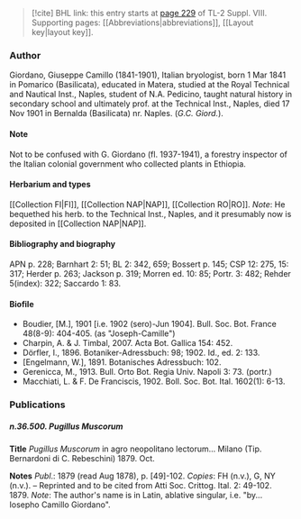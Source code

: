 > [!cite] BHL link: this entry starts at [page 229](https://www.biodiversitylibrary.org/item/103832#page/241/mode/1up) of TL-2 Suppl. VIII.
> Supporting pages: [[Abbreviations|abbreviations]], [[Layout key|layout key]].

### Author

Giordano, Giuseppe Camillo (1841-1901), Italian bryologist, born 1 Mar 1841 in Pomarico (Basilicata), educated in Matera, studied at the Royal Technical and Nautical Inst., Naples, student of N.A. Pedicino, taught natural history in secondary school and ultimately prof. at the Technical Inst., Naples, died 17 Nov 1901 in Bernalda (Basilicata) nr. Naples. (*G.C. Giord.*).

#### Note

Not to be confused with G. Giordano (fl. 1937-1941), a forestry inspector of the Italian colonial government who collected plants in Ethiopia.

#### Herbarium and types

[[Collection FI|FI]], [[Collection NAP|NAP]], [[Collection RO|RO]]. *Note*: He bequethed his herb. to the Technical Inst., Naples, and it presumably now is deposited in [[Collection NAP|NAP]].

#### Bibliography and biography

APN p. 228; Barnhart 2: 51; BL 2: 342, 659; Bossert p. 145; CSP 12: 275, 15: 317; Herder p. 263; Jackson p. 319; Morren ed. 10: 85; Portr. 3: 482; Rehder 5(index): 322; Saccardo 1: 83.

#### Biofile

- Boudier, \[M.\], 1901 \[i.e. 1902 (sero)-Jun 1904\]. Bull. Soc. Bot. France 48(8-9): 404-405. (as "Joseph-Camille")
- Charpin, A. & J. Timbal, 2007. Acta Bot. Gallica 154: 452.
- Dörfler, I., 1896. Botaniker-Adressbuch: 98; 1902. Id., ed. 2: 133.
- \[Engelmann, W.\], 1891. Botanisches Adressbuch: 102.
- Gerenicca, M., 1913. Bull. Orto Bot. Regia Univ. Napoli 3: 73. (portr.)
- Macchiati, L. & F. De Franciscis, 1902. Boll. Soc. Bot. Ital. 1602(1): 6-13.

### Publications

##### n.36.500. Pugillus Muscorum

**Title**
*Pugillus Muscorum* in agro neopolitano lectorum... Milano (Tip. Bernardoni di C. Rebeschini) 1879. Oct.

**Notes**
*Publ*.: 1879 (read Aug 1878), p. \[49\]-102. *Copies*: FH (n.v.), G, NY (n.v.). – Reprinted and to be cited from Atti Soc. Crittog. Ital. 2: 49-102. 1879.
*Note*: The author's name is in Latin, ablative singular, i.e. "by... Iosepho Camillo Giordano".

